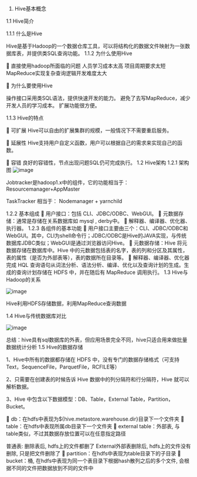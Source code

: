 1.	Hive基本概念

1.1	 Hive简介

1.1.1	什么是Hive

Hive是基于Hadoop的一个数据仓库工具，可以将结构化的数据文件映射为一张数据库表，并提供类SQL查询功能。
1.1.2	为什么使用Hive

	直接使用hadoop所面临的问题 
人员学习成本太高 
项目周期要求太短 
MapReduce实现复杂查询逻辑开发难度太大 

	为什么要使用Hive 

操作接口采用类SQL语法，提供快速开发的能力。 
避免了去写MapReduce，减少开发人员的学习成本。 
扩展功能很方便。

1.1.3	Hive的特点

	可扩展 
Hive可以自由的扩展集群的规模，一般情况下不需要重启服务。

	延展性 
Hive支持用户自定义函数，用户可以根据自己的需求来实现自己的函数。

	容错 
良好的容错性，节点出现问题SQL仍可完成执行。
1.2	 Hive架构
1.2.1	架构图
![image](https://github.com/tang-engineer/Bigdata-learn/blob/master/Hive/images/Hive%E6%9E%B6%E6%9E%84%E5%9B%BE.jpg)

Jobtracker是hadoop1.x中的组件，它的功能相当于： Resourcemanager+AppMaster

TaskTracker 相当于：  Nodemanager  +  yarnchild




1.2.2	基本组成
	用户接口：包括 CLI、JDBC/ODBC、WebGUI。
	元数据存储：通常是存储在关系数据库如 mysql , derby中。
	解释器、编译器、优化器、执行器。
1.2.3	各组件的基本功能
	用户接口主要由三个：CLI、JDBC/ODBC和WebGUI。其中，CLI为shell命令行；JDBC/ODBC是Hive的JAVA实现，与传统数据库JDBC类似；WebGUI是通过浏览器访问Hive。
	元数据存储：Hive 将元数据存储在数据库中。Hive 中的元数据包括表的名字，表的列和分区及其属性，表的属性（是否为外部表等），表的数据所在目录等。
	解释器、编译器、优化器完成 HQL 查询语句从词法分析、语法分析、编译、优化以及查询计划的生成。生成的查询计划存储在 HDFS 中，并在随后有 MapReduce 调用执行。
1.3	Hive与Hadoop的关系 

![image](https://github.com/tang-engineer/Bigdata-learn/blob/master/Hive/images/Hive%E4%B8%8EHadoop%E7%9A%84%E5%85%B3%E7%B3%BB.png)

Hive利用HDFS存储数据，利用MapReduce查询数据

1.4	Hive与传统数据库对比

![image](https://github.com/tang-engineer/Bigdata-learn/blob/master/Hive/images/Hive%E4%B8%8E%E4%BC%A0%E7%BB%9F%E6%95%B0%E6%8D%AE%E5%BA%93%E5%AF%B9%E6%AF%94.png)

总结：hive具有sql数据库的外表，但应用场景完全不同，hive只适合用来做批量数据统计分析
1.5	Hive的数据存储

1、Hive中所有的数据都存储在 HDFS 中，没有专门的数据存储格式（可支持Text，SequenceFile，ParquetFile，RCFILE等）

2、只需要在创建表的时候告诉 Hive 数据中的列分隔符和行分隔符，Hive 就可以解析数据。

3、Hive 中包含以下数据模型：DB、Table，External Table，Partition，Bucket。

	db：在hdfs中表现为${hive.metastore.warehouse.dir}目录下一个文件夹
	table：在hdfs中表现所属db目录下一个文件夹
	external table：外部表, 与table类似，不过其数据存放位置可以在任意指定路径

普通表: 删除表后, hdfs上的文件都删了
External外部表删除后, hdfs上的文件没有删除, 只是把文件删除了
	partition：在hdfs中表现为table目录下的子目录
	bucket：桶, 在hdfs中表现为同一个表目录下根据hash散列之后的多个文件, 会根据不同的文件把数据放到不同的文件中 

